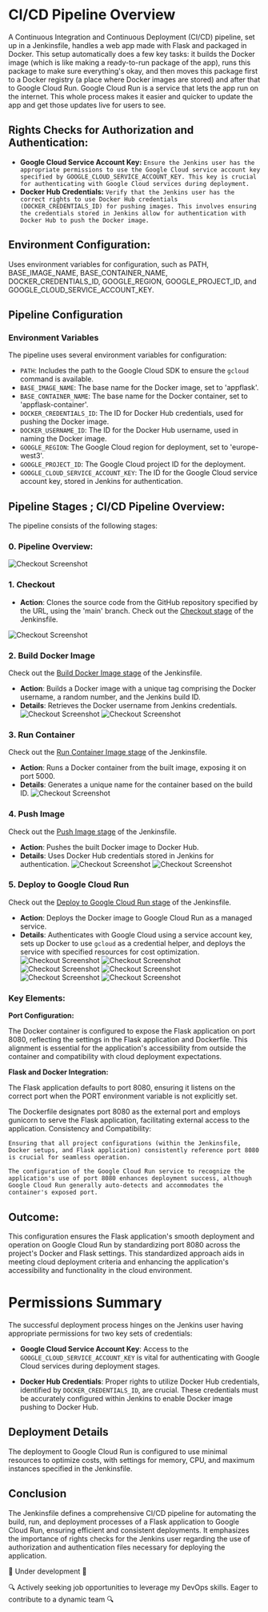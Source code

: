 


# CI/CD Pipeline Overview

A Continuous Integration and Continuous Deployment (CI/CD) pipeline, set up in a Jenkinsfile, handles a web app made with Flask and packaged in Docker. This setup automatically does a few key tasks: it builds the Docker image (which is like making a ready-to-run package of the app), runs this package to make sure everything's okay, and then moves this package first to a Docker registry (a place where Docker images are stored) and after that to Google Cloud Run. Google Cloud Run is a service that lets the app run on the internet. This whole process makes it easier and quicker to update the app and get those updates live for users to see.
## Rights Checks for Authorization and Authentication:

- **Google Cloud Service Account Key:** `Ensure the Jenkins user has the appropriate permissions to use the Google Cloud service account key specified by GOOGLE_CLOUD_SERVICE_ACCOUNT_KEY. This key is crucial for authenticating with Google Cloud services during deployment.`
- **Docker Hub Credentials:** `Verify that the Jenkins user has the correct rights to use Docker Hub credentials (DOCKER_CREDENTIALS_ID) for pushing images. This involves ensuring the credentials stored in Jenkins allow for authentication with Docker Hub to push the Docker image.`



## Environment Configuration:

Uses environment variables for configuration, such as PATH, BASE_IMAGE_NAME, BASE_CONTAINER_NAME, DOCKER_CREDENTIALS_ID, GOOGLE_REGION, GOOGLE_PROJECT_ID, and GOOGLE_CLOUD_SERVICE_ACCOUNT_KEY.


## Pipeline Configuration

### Environment Variables

The pipeline uses several environment variables for configuration:

- `PATH`: Includes the path to the Google Cloud SDK to ensure the `gcloud` command is available.
- `BASE_IMAGE_NAME`: The base name for the Docker image, set to 'appflask'.
- `BASE_CONTAINER_NAME`: The base name for the Docker container, set to 'appflask-container'.
- `DOCKER_CREDENTIALS_ID`: The ID for Docker Hub credentials, used for pushing the Docker image.
- `DOCKER_USERNAME_ID`: The ID for the Docker Hub username, used in naming the Docker image.
- `GOOGLE_REGION`: The Google Cloud region for deployment, set to 'europe-west3'.
- `GOOGLE_PROJECT_ID`: The Google Cloud project ID for the deployment.
- `GOOGLE_CLOUD_SERVICE_ACCOUNT_KEY`: The ID for the Google Cloud service account key, stored in Jenkins for authentication.

## Pipeline Stages ; CI/CD Pipeline Overview:

The pipeline consists of the following stages:


### 0. Pipeline Overview:
![Checkout Screenshot](screenshots/jenkins_pipeline/1.%20AppFlaskCICDView.JPG)

### 1. Checkout

- **Action**: Clones the source code from the GitHub repository specified by the URL, using the 'main' branch.
Check out the [Checkout stage](https://github.com/YavorMarkov/appflask/blob/main/Jenkinsfile#L16-L21) of the Jenkinsfile.

![Checkout Screenshot](screenshots/checkout/3.%20Checkout.JPG)

### 2. Build Docker Image
Check out the [Build Docker Image stage](https://github.com/YavorMarkov/appflask/blob/main/Jenkinsfile#L23-L39) of the Jenkinsfile.

- **Action**: Builds a Docker image with a unique tag comprising the Docker username, a random number, and the Jenkins build ID.
- **Details**: Retrieves the Docker username from Jenkins credentials.
![Checkout Screenshot]( screenshots/build_docker_image/4.%20Build%20Docker%20Image.JPG ) 
![Checkout Screenshot]( screenshots/build_docker_image/5.%20Build%20Docker%20Image.JPG ) 


### 3. Run Container
Check out the [Run Container Image stage](https://github.com/YavorMarkov/appflask/blob/main/Jenkinsfile#L41-L49) of the Jenkinsfile.

- **Action**: Runs a Docker container from the built image, exposing it on port 5000.
- **Details**: Generates a unique name for the container based on the build ID.
![Checkout Screenshot](screenshots/run_container/6.%20Run_Container.JPG)

### 4. Push Image
Check out the [Push Image stage](https://github.com/YavorMarkov/appflask/blob/main/Jenkinsfile#L53-L63) of the Jenkinsfile.

- **Action**: Pushes the built Docker image to Docker Hub.
- **Details**: Uses Docker Hub credentials stored in Jenkins for authentication.
![Checkout Screenshot](screenshots/push_image/7._Push_Image.JPG)
![Checkout Screenshot](screenshots/push_image/8._Push_Image.JPG)



### 5. Deploy to Google Cloud Run
Check out the [Deploy to Google Cloud Run stage](https://github.com/YavorMarkov/appflask/blob/main/Jenkinsfile#L82-L114) of the Jenkinsfile.

- **Action**: Deploys the Docker image to Google Cloud Run as a managed service.
- **Details**: Authenticates with Google Cloud using a service account key, sets up Docker to use `gcloud` as a credential helper, and deploys the service with specified resources for cost optimization.
![Checkout Screenshot](screenshots/deploy_to_gcr/9.%20Deploy%20to%20Cloud.JPG)
![Checkout Screenshot](screenshots/deploy_to_gcr/10.%20Deploy%20to%20Cloud.JPG)
![Checkout Screenshot](screenshots/deploy_to_gcr/11.%20Deploy%20to%20Cloud.JPG)
![Checkout Screenshot](screenshots/deploy_to_gcr/GCR1.JPG)
![Checkout Screenshot](screenshots/deploy_to_gcr/GCR2.JPG)
![Checkout Screenshot](screenshots/deploy_to_gcr/GCR3.JPG)



### Key Elements:
**Port Configuration:** 

The Docker container is configured to expose the Flask application on port 8080, reflecting the settings in the Flask application and Dockerfile. This alignment is essential for the application's accessibility from outside the container and compatibility with cloud deployment expectations.

**Flask and Docker Integration:**

The Flask application defaults to port 8080, ensuring it listens on the correct port when the PORT environment variable is not explicitly set.

The Dockerfile designates port 8080 as the external port and employs gunicorn to serve the Flask application, facilitating external access to the application.
Consistency and Compatibility:

`Ensuring that all project configurations (within the Jenkinsfile, Docker setups, and Flask application) consistently reference port 8080 is crucial for seamless operation.`

`The configuration of the Google Cloud Run service to recognize the application's use of port 8080 enhances deployment success, although Google Cloud Run generally auto-detects and accommodates the container's exposed port.`

## Outcome:
This configuration ensures the Flask application's smooth deployment and operation on Google Cloud Run by standardizing port 8080 across the project's Docker and Flask settings. This standardized approach aids in meeting cloud deployment criteria and enhancing the application's accessibility and functionality in the cloud environment.

# Permissions Summary

The successful deployment process hinges on the Jenkins user having appropriate permissions for two key sets of credentials:

- **Google Cloud Service Account Key**: Access to the `GOOGLE_CLOUD_SERVICE_ACCOUNT_KEY` is vital for authenticating with Google Cloud services during deployment stages.

- **Docker Hub Credentials**: Proper rights to utilize Docker Hub credentials, identified by `DOCKER_CREDENTIALS_ID`, are crucial. These credentials must be accurately configured within Jenkins to enable Docker image pushing to Docker Hub.



## Deployment Details

The deployment to Google Cloud Run is configured to use minimal resources to optimize costs, with settings for memory, CPU, and maximum instances specified in the Jenkinsfile.

## Conclusion

The Jenkinsfile defines a comprehensive CI/CD pipeline for automating the build, run, and deployment processes of a Flask application to Google Cloud Run, ensuring efficient and consistent deployments. It emphasizes the importance of rights checks for the Jenkins user regarding the use of authorization and authentication files necessary for deploying the application.



 🚧 Under development 🚧 
 
 🔍 Actively seeking job opportunities to leverage my DevOps skills. Eager to contribute to a dynamic team 🔍
